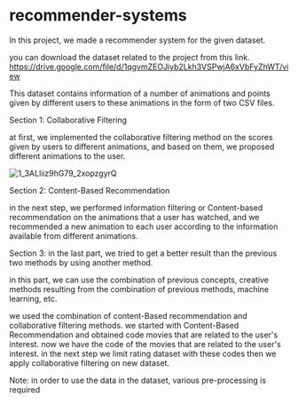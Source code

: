 # recommender-systems

In this project, we made a recommender system for the given dataset.

you can download the dataset related to the project from this link.
https://drive.google.com/file/d/1qgvmZEOJiyb2Lkh3VSPwjA6xVbFyZhWT/view

This dataset contains information of a number of animations and points given by different users to these animations in the form of two CSV files.

Section 1: Collaborative Filtering

at first, we implemented the collaborative filtering method on the scores given by users to different animations, and based on them, we proposed different animations to the user.

![1_3ALliiz9hG79_2xopzgyrQ](https://user-images.githubusercontent.com/47056654/195466152-dd566fac-c788-46c2-abf1-fba14b47eb96.jpg)

Section 2: Content-Based Recommendation 

in the next step, we performed information filtering or Content-based recommendation on the animations that a user has watched, and we recommended a new animation to each user according to the information available from different animations.

Section 3: in the last part, we tried to get a better result than the previous two methods by using another method. 

in this part, we can use the combination of previous concepts, creative methods resulting from the combination of previous methods, machine learning, etc.

we used the combination of content-Based recommendation and collaborative filtering methods.
we started with Content-Based Recommendation and obtained code movies that are related to the user's interest.
now we have the code of the movies that are related to the user's interest. 
in the next step we limit rating dataset with these codes then we apply collaborative filtering on new dataset.

Note: in order to use the data in the dataset, various pre-processing is required


